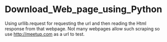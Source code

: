 # Download_Web_page_using_Python

Using urllib.request for requesting the url and then reading the Html response from that webpage.
Not many webpages allow such scraping so use http://meetup.com as a url to test.
